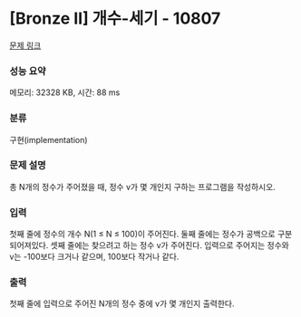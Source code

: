 # [Bronze II] 개수-세기 - 10807 

[문제 링크](https://www.acmicpc.net/problem/10807) 

### 성능 요약

메모리: 32328 KB, 시간: 88 ms

### 분류

구현(implementation)

### 문제 설명

총 N개의 정수가 주어졌을 때, 정수 v가 몇 개인지 구하는 프로그램을 작성하시오.
### 입력 

 첫째 줄에 정수의 개수 N(1 ≤ N ≤ 100)이 주어진다. 둘째 줄에는 정수가 공백으로 구분되어져있다. 셋째 줄에는 찾으려고 하는 정수 v가 주어진다. 입력으로 주어지는 정수와 v는 -100보다 크거나 같으며, 100보다 작거나 같다.
### 출력 

 첫째 줄에 입력으로 주어진 N개의 정수 중에 v가 몇 개인지 출력한다.


